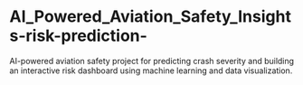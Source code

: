# AI_Powered_Aviation_Safety_Insights-risk-prediction-
AI-powered aviation safety project for predicting crash severity and building an interactive risk dashboard using machine learning and data visualization.
